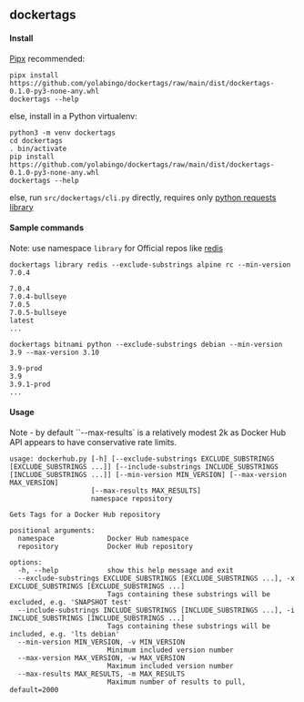 ## dockertags

#### Install
[Pipx](https://pypa.github.io/pipx/) recommended:
```
pipx install https://github.com/yolabingo/dockertags/raw/main/dist/dockertags-0.1.0-py3-none-any.whl
dockertags --help
```
else, install in a Python virtualenv:
```
python3 -m venv dockertags
cd dockertags 
. bin/activate
pip install https://github.com/yolabingo/dockertags/raw/main/dist/dockertags-0.1.0-py3-none-any.whl
dockertags --help
```
else, run `src/dockertags/cli.py` directly, requires only [python requests library](https://requests.readthedocs.io/en/latest/)

#### Sample commands
Note: use namespace `library` for Official repos like [redis](https://hub.docker.com/_/redis)

`dockertags library redis --exclude-substrings alpine rc --min-version 7.0.4`
```
7.0.4
7.0.4-bullseye
7.0.5
7.0.5-bullseye
latest
...
```
`dockertags bitnami python --exclude-substrings debian --min-version 3.9 --max-version 3.10`
```
3.9-prod
3.9
3.9.1-prod
...
```
#### Usage
Note - by default ``--max-results` is a relatively modest 2k as Docker Hub API appears to have conservative rate limits.

```
usage: dockerhub.py [-h] [--exclude-substrings EXCLUDE_SUBSTRINGS [EXCLUDE_SUBSTRINGS ...]] [--include-substrings INCLUDE_SUBSTRINGS [INCLUDE_SUBSTRINGS ...]] [--min-version MIN_VERSION] [--max-version MAX_VERSION]
                    [--max-results MAX_RESULTS]
                    namespace repository

Gets Tags for a Docker Hub repository

positional arguments:
  namespace             Docker Hub namespace
  repository            Docker Hub repository

options:
  -h, --help            show this help message and exit
  --exclude-substrings EXCLUDE_SUBSTRINGS [EXCLUDE_SUBSTRINGS ...], -x EXCLUDE_SUBSTRINGS [EXCLUDE_SUBSTRINGS ...]
                        Tags containing these substrings will be excluded, e.g. 'SNAPSHOT test'
  --include-substrings INCLUDE_SUBSTRINGS [INCLUDE_SUBSTRINGS ...], -i INCLUDE_SUBSTRINGS [INCLUDE_SUBSTRINGS ...]
                        Tags containing these substrings will be included, e.g. 'lts debian'
  --min-version MIN_VERSION, -v MIN_VERSION
                        Minimum included version number
  --max-version MAX_VERSION, -w MAX_VERSION
                        Maximum included version number
  --max-results MAX_RESULTS, -m MAX_RESULTS
                        Maximum number of results to pull, default=2000
```
